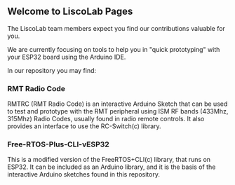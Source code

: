 ## Welcome to LiscoLab Pages

The LiscoLab team members expect you find our contributions valuable for you.

We are currently focusing on tools to help you in "quick prototyping" with your ESP32 board using the Arduino IDE.

In our repository you may find:

### RMT Radio Code

RMTRC (RMT Radio Code) is an interactive Arduino Sketch that can be used to test and prototype with the RMT peripheral using ISM RF bands (433Mhz, 315Mhz) Radio Codes,  usually found in radio remote controls.  It also provides an interface to use the RC-Switch(c) library.

### Free-RTOS-Plus-CLI-vESP32

This is a modified version of the FreeRTOS+CLI(c) library, that runs on ESP32.  It can be included as an Arduino library, and it is the basis of the interactive Arduino sketches found in this repository.  

